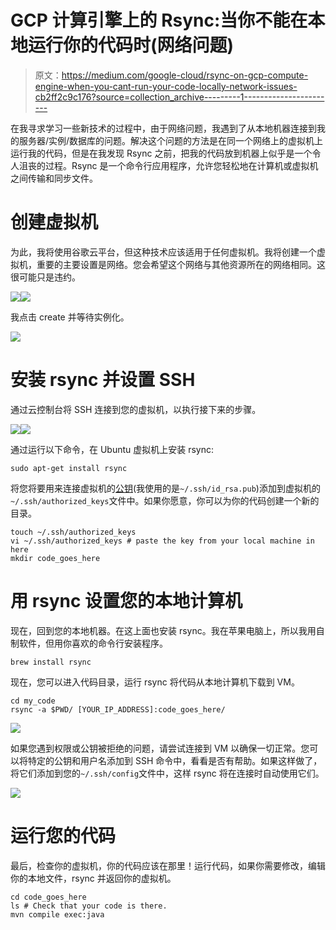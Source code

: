# GCP 计算引擎上的 Rsync:当你不能在本地运行你的代码时(网络问题)

> 原文：<https://medium.com/google-cloud/rsync-on-gcp-compute-engine-when-you-cant-run-your-code-locally-network-issues-cb2ff2c9c176?source=collection_archive---------1----------------------->

在我寻求学习一些新技术的过程中，由于网络问题，我遇到了从本地机器连接到我的服务器/实例/数据库的问题。解决这个问题的方法是在同一个网络上的虚拟机上运行我的代码，但是在我发现 Rsync 之前，把我的代码放到机器上似乎是一个令人沮丧的过程。Rsync 是一个命令行应用程序，允许您轻松地在计算机或虚拟机之间传输和同步文件。

# 创建虚拟机

为此，我将使用谷歌云平台，但这种技术应该适用于任何虚拟机。我将创建一个虚拟机，重要的主要设置是网络。您会希望这个网络与其他资源所在的网络相同。这很可能只是违约。

![](img/5a90f0ee05484cf8f1dcfc99c0d050be.png)![](img/cafc5963fba9a63e0739b5f9927c4e7e.png)

我点击 create 并等待实例化。

![](img/c20a514b28cf055b670079749786a23c.png)

# 安装 rsync 并设置 SSH

通过云控制台将 SSH 连接到您的虚拟机，以执行接下来的步骤。

![](img/cb229c9a3b07bda28f356ab526962467.png)![](img/6aa90f6afde2f4b8fa133f372b6a5c5b.png)

通过运行以下命令，在 Ubuntu 虚拟机上安装 rsync:

```
sudo apt-get install rsync
```

将您将要用来连接虚拟机的[公钥](https://git-scm.com/book/en/v2/Git-on-the-Server-Generating-Your-SSH-Public-Key)(我使用的是`~/.ssh/id_rsa.pub`)添加到虚拟机的`~/.ssh/authorized_keys`文件中。如果你愿意，你可以为你的代码创建一个新的目录。

```
touch ~/.ssh/authorized_keys
vi ~/.ssh/authorized_keys # paste the key from your local machine in here
mkdir code_goes_here
```

# 用 rsync 设置您的本地计算机

现在，回到您的本地机器。在这上面也安装 rsync。我在苹果电脑上，所以我用自制软件，但用你喜欢的命令行安装程序。

```
brew install rsync
```

现在，您可以进入代码目录，运行 rsync 将代码从本地计算机下载到 VM。

```
cd my_code
rsync -a $PWD/ [YOUR_IP_ADDRESS]:code_goes_here/
```

![](img/e21c377a99449f740c573f778a4d9350.png)

如果您遇到权限或公钥被拒绝的问题，请尝试连接到 VM 以确保一切正常。您可以将特定的公钥和用户名添加到 SSH 命令中，看看是否有帮助。如果这样做了，将它们添加到您的`~/.ssh/config`文件中，这样 rsync 将在连接时自动使用它们。

![](img/d5ccbc8f1e8560eb4e7b82a07ce79b71.png)

# 运行您的代码

最后，检查你的虚拟机，你的代码应该在那里！运行代码，如果你需要修改，编辑你的本地文件，rsync 并返回你的虚拟机。

```
cd code_goes_here
ls # Check that your code is there.
mvn compile exec:java
```